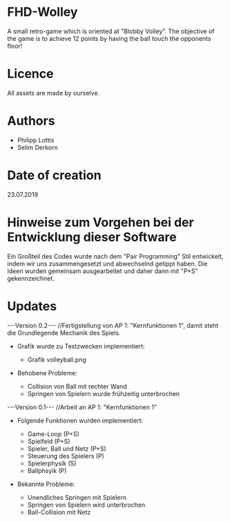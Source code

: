 # FHD-Wolley
A small retro-game which is oriented at "Blobby Volley".
The objective of the game is to achieve 12 points by having the ball touch the opponents floor!



# Licence
All assets are made by ourselve.

# Authors
- Philipp Lottis
- Selim Derkorn

# Date of creation
23.07.2019

# Hinweise zum Vorgehen bei der Entwicklung dieser Software
Ein Großteil des Codes wurde nach dem "Pair Programming" Stil entwickelt, indem wir uns zusammengesetzt und abwechselnd getippt haben. Die Ideen wurden gemeinsam ausgearbeitet und daher dann mit "P+S" gekennzeichnet.

# Updates
---Version 0.2---
//Fertigstellung von AP 1: "Kernfunktionen 1", damit steht die Grundlegende Mechanik des Spiels.

- Grafik wurde zu Testzwecken implementiert:
    - Grafik volleyball.png

- Behobene Probleme:
    - Collision von Ball mit rechter Wand
    - Springen von Spielern wurde frühzeitig unterbrochen


---Version 0.1---
//Arbeit an AP 1: "Kernfunktionen 1"
- Folgende Funktionen wurden implementiert:
    - Game-Loop (P+S)
    - Spielfeld (P+S)
    - Spieler, Ball und Netz (P+S)
    - Steuerung des Spielers (P)
    - Spielerphysik (S)
    - Ballphsyik (P)

- Bekannte Probleme:
    - Unendliches Springen mit Spielern
    - Springen von Spielern wird unterbrochen
    - Ball-Collision mit Netz